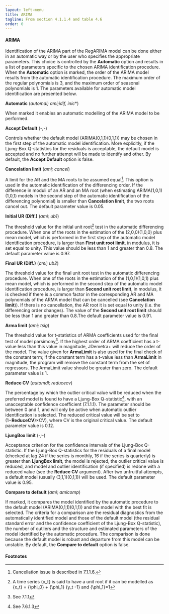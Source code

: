 ```yaml
---
layout: left-menu
title: ARIMA
tagline: From section 4.1.1.4 and table 4.6
order: 0
---
```



#### ARIMA

Identification of the ARIMA part of the RegARIMA model can be done either in an automatic way or by the user who specifies the appropriate parameters. This choice is controlled by the **Automatic** option and results in a list of parameters specific to the chosen ARIMA identification procedure. When the **Automatic** option is marked, the order of the ARIMA model results from the automatic identification procedure. The maximum order of the regular polynomials is 3, and the maximum order of seasonal polynomials is 1. The parameters available for automatic model identification are presented below.

**Automatic** (*automdl; ami;idif, inic**)

When marked it enables an automatic modelling of the ARIMA model to be performed.

**Accept Default** (*-;-*)

Controls whether the default model (ARIMA(0,1,1)(0,1,1)) may be chosen in the first step of the automatic model identification. More explicitly, if the Ljung-Box Q-statistics for the residuals is acceptable, the default model is accepted and no further attempt will be made to identify and other. By default, the **Accept Default** option is false.

**Cancelation limit** (*ami; cancel*)

A limit for the AR and the MA roots to be assumed equal[^25]. This option is used in the automatic identification of the differencing order. If the difference in moduli of an AR and an MA root (when estimating ARIMA(1,0,1)(1,0,1) models in the second step of the automatic identification of the differencing polynomial) is smaller than **Cancelation limit**, the two roots cancel out. The default parameter value is 0.05.

**Initial UR (Diff.)** (*ami; ub1*)

The threshold value for the initial unit root[^26] test in the automatic differencing procedure. When one of the roots in the estimation of the (2,0,0)(1,0,0) plus mean model, which is performed in the first step of the automatic model identification procedure, is larger than **First unit root limit**, in modulus, it is set equal to unity.
This value should be less than 1 and greater than 0.8. The default parameter value is 0.97.

**Final UR (Diff.)** (*ami; ub2*)

The threshold value for the final unit root test in the automatic differencing procedure. When one of the roots in the estimation of the (1,0,1)(1,0,1) plus mean model, which is performed in the second step of the automatic model identification procedure, is larger than **Second unit root limit**, in modulus, it is checked if there is a common factor in the corresponding AR and MA polynomials of the ARMA model that can be cancelled (see **Cancelation limit**)). If there is no cancellation, the AR root it is set equal to unity (i.e. the differencing order changes). The value of the **Second unit root limit** should be less than 1 and greater than 0.8.The default parameter value is 0.91.

**Arma limit** (*ami; tsig*)

The threshold value for t-statistics of ARMA coefficients used for the final test of model parsimony[^27]. If the highest order of ARMA coefficient has a t-value less than this value in magnitude, JDemetra+ will reduce the order of the model. The value given for **ArmaLimit** is also used for the final check of the constant term; if the constant term has a t-value less than **ArmaLimit** in magnitude, the program will remove the constant term from the set of regressors. The ArmaLimit value should be greater than zero. The default parameter value is 1.

**Reduce CV** (*automdl; reducecv*)

The percentage by which the outlier critical value will be reduced when the preferred model is found to have a Ljung-Box Q-statistic[^28]. with an unacceptable confidence coefficient (7.1.1.1). The parameter should be between 0 and 1, and will only be active when automatic outlier identification is selected. The reduced critical value will be set to (1−**ReduceCV**)×CV), where CV is the original critical value. The default parameter value is 0.12.

**LjungBox limit** (*-;-*)

Acceptance criterion for the confidence intervals of the Ljung-Box Q-statistic. If the Ljung-Box Q-statistics for the residuals of a final model (checked at lag 24 if the series is monthly, 16 if the series is quarterly) is greater than **LjungBox limit**, the model is rejected, the outlier critical value is reduced, and model and outlier identification (if specified) is redone with a reduced value (see the **Reduce CV** argument). After two unfruitful attempts, a default model (usually (3,1,1)(0,1,1)) will be used. The default parameter value is 0.95.

**Compare to default** (*ami; amicomp*)

If marked, it compares the model identified by the automatic procedure to the default model (ARIMA(0,1,1)(0,1,1)) and the model with the best fit is selected. The criteria for a comparison are the residual diagnostics from the automatically identified model and those of the default model (the residual standard error and the confidence coefficient of the Ljung-Box Q-statistic), the number of outliers and the structure and estimated parameters of the model identified by the automatic procedure. The comparison is done because the default model is robust and departure from this model can be unstable. By default, the **Compare to default** option is false. 

#### Footnotes
[^25]: Cancellation issue is described in 7.1.1.6.
[^26]: A time series {x_t} is said to have a unit root if it can be modelled as {x_t} = {\phi_0} + {\phi_1} {y_t -1} and {\phi_1}=1
[^27]: See 7.1.1
[^28]: See 7.6.1.3